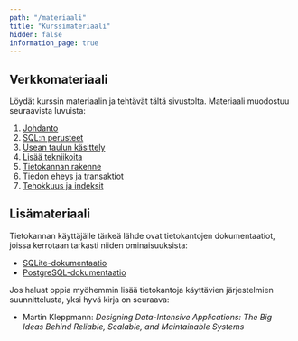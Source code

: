 ```yaml
---
path: "/materiaali"
title: "Kurssimateriaali"
hidden: false
information_page: true
---
```


## Verkkomateriaali

Löydät kurssin materiaalin ja tehtävät tältä sivustolta.
Materiaali muodostuu seuraavista luvuista:

1. [Johdanto](/luku-1)
2. [SQL:n perusteet](/luku-2)
3. [Usean taulun käsittely](/luku-3)
4. [Lisää tekniikoita](/luku-4)
5. [Tietokannan rakenne](/luku-5)
6. [Tiedon eheys ja transaktiot](/luku-6)
7. [Tehokkuus ja indeksit](/luku-7)

## Lisämateriaali

Tietokannan käyttäjälle tärkeä lähde ovat tietokantojen dokumentaatiot,
joissa kerrotaan tarkasti niiden ominaisuuksista:

* [SQLite-dokumentaatio](https://www.sqlite.org/docs.html)
* [PostgreSQL-dokumentaatio](https://www.postgresql.org/docs/)

Jos haluat oppia myöhemmin lisää tietokantoja käyttävien
järjestelmien suunnittelusta, yksi hyvä kirja on seuraava:

* Martin Kleppmann:
_Designing Data-Intensive Applications: The Big Ideas Behind Reliable, Scalable, and Maintainable Systems_

